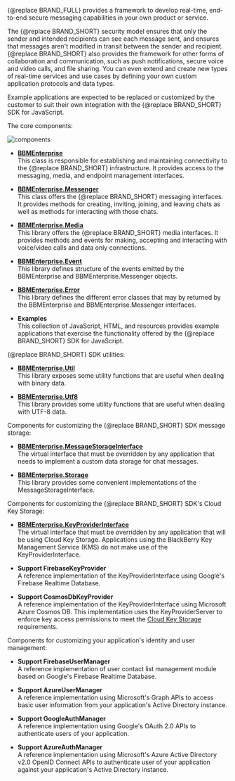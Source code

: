 {@replace BRAND_FULL} provides a framework to develop real-time, end-to-end
secure messaging capabilities in your own product or service.

The {@replace BRAND_SHORT} security model ensures that only the sender and
intended recipients can see each message sent, and ensures that messages
aren't modified in transit between the sender and recipient.
{@replace BRAND_SHORT} also provides the framework for other forms of
collaboration and communication, such as push notifications, secure voice and
video calls, and file sharing.  You can even extend and create new types of
real-time services and use cases by defining your own custom application
protocols and data types.

Example applications are expected to be replaced or customized by the customer
to suit their own integration with the {@replace BRAND_SHORT} SDK for
JavaScript.

The core components:

![components](components.png)

* **[BBMEnterprise](BBMEnterprise.html)**<br/>
  This class is responsible for establishing and maintaining connectivity to
  the {@replace BRAND_SHORT} infrastructure.  It provides access to the
  messaging, media, and endpoint management interfaces.

* **[BBMEnterprise.Messenger](BBMEnterprise.Messenger.html)**<br/>
  This class offers the {@replace BRAND_SHORT} messaging interfaces.  It
  provides methods for creating, inviting, joining, and leaving chats as well
  as methods for interacting with those chats.

* **[BBMEnterprise.Media](BBMEnterprise.Media.html)**<br/>
  This library offers the {@replace BRAND_SHORT} media interfaces.  It
  provides methods and events for making, accepting and interacting with
  voice/video calls and data only connections.

* **[BBMEnterprise.Event](BBMEnterprise.Event.html)**<br/>
  This library defines structure of the events emitted by the BBMEnterprise
  and BBMEnterprise.Messenger objects.

* **[BBMEnterprise.Error](BBMEnterprise.Error.html)**<br/>
  This library defines the different error classes that may by returned by the
  BBMEnterprise and BBMEnterprise.Messenger interfaces.

* **Examples**<br/>
  This collection of JavaScript, HTML, and resources provides example
  applications that exercise the functionality offered by the
  {@replace BRAND_SHORT} SDK for JavaScript.

{@replace BRAND_SHORT} SDK utilities:
* **[BBMEnterprise.Util](BBMEnterprise.Util.html)**<br/>
  This library exposes some utility functions that are useful when dealing
  with binary data.

* **[BBMEnterprise.Utf8](BBMEnterprise.Utf8.html)**<br/>
  This library provides some utility functions that are useful when dealing
  with UTF-8 data.

Components for customizing the {@replace BRAND_SHORT} SDK message storage:
* **[BBMEnterprise.MessageStorageInterface](BBMEnterprise.MessageStorageInterface.html)**<br/>
  The virtual interface that must be overridden by any application that needs
  to implement a custom data storage for chat messages.

* **[BBMEnterprise.Storage](BBMEnterprise.Storage.html)**<br/>
  This library provides some convenient implementations of the
  MessageStorageInterface.

Components for customizing the {@replace BRAND_SHORT} SDK's Cloud Key Storage:
* **[BBMEnterprise.KeyProviderInterface](BBMEnterprise.KeyProviderInterface.html)**</br>
  The virtual interface that must be overridden by any application that will
  be using Cloud Key Storage.  Applications using the BlackBerry Key
  Management Service (KMS) do not make use of the KeyProviderInterface.

* **Support FirebaseKeyProvider**<br/>
  A reference implementation of the KeyProviderInterface using Google's
  Firebase Realtime Database.

* **Support CosmosDbKeyProvider**<br/>
  A reference implementation of the KeyProviderInterface using Microsoft Azure
  Cosmos DB.  This implementation uses the KeyProviderServer to enforce key
  access permissions to meet the [Cloud Key Storage](https://developer.blackberry.com/files/bbm-enterprise/documents/guide/html/cloudKeyStorage.html)
  requirements.

Components for customizing your application's identity and user management:

* **Support FirebaseUserManager**<br/>
  A reference implementation of user contact list management module based on
  Google's Firebase Realtime Database.

* **Support AzureUserManager**<br/>
  A reference implementation using Microsoft's Graph APIs to access basic user
  information from your application's Active Directory instance.

* **Support GoogleAuthManager**<br/>
  A reference implementation using Google's OAuth 2.0 APIs to authenticate
  users of your application.

* **Support AzureAuthManager**<br/>
  A reference implementation using Microsoft's Azure Active Directory v2.0
  OpenID Connect APIs to authenticate user of your application against your
  application's Active Directory instance.
